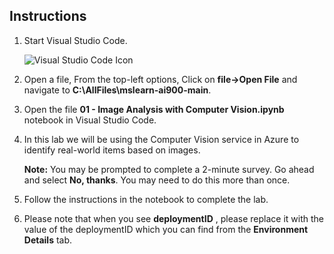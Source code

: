 ## Instructions

1.  Start Visual Studio Code.

     ![Visual Studio Code Icon](./images/vscode.jpg)

2.  Open a file, From the top-left options, Click on **file->Open File** and navigate to **C:\AllFiles\mslearn-ai900-main**.
 
3.  Open the file **01 - Image Analysis with Computer Vision.ipynb** notebook in Visual Studio Code.

4.  In this lab we will be using the Computer Vision service in Azure to identify real-world items based on images.

    **Note:** You may be prompted to complete a 2-minute survey. Go ahead and select **No, thanks**. You may need to do this more than once.

5.  Follow the instructions in the notebook to complete the lab.

6.  Please note that when you see **deploymentID** , please replace it with the value of the deploymentID which you can find from the **Environment Details** tab. 
